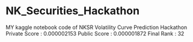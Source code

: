 # NK_Securities_Hackathon
MY kaggle notebook code of NKSR Volatility Curve Prediction Hackathon
Private Score : 0.000002153
Public Score : 0.000001872
Final Rank : 32
